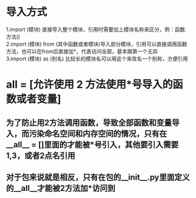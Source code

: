 # 导入方式
1.import (模块)    直接导入整个模块，引用时需要加上模块名称来区分，例：函数.方法()  
2.import (模块)   from   (其中函数或者模块)导入部分模块，引用可以直接调用函数方法，也可以在from后直接加*，代表访问全部，基本跟第一个无异  
3.import (模块) as (别名)    比较长的模块名可以用这个来改名一个别称，方便引用
# __all__ = [允许使用 2 方法使用*号导入的函数或者变量]
## 为了防止用2方法调用函数，导致全部函数和变量导入，而污染命名空间和内存空间的情况，只有在__all__ = []里面的才能被*号引入，其他要引入需要1,3，或者2点名引用
## 对于包来说就是相反，只有在包的__init__.py里面定义的__all__才能被2方法加*访问到
